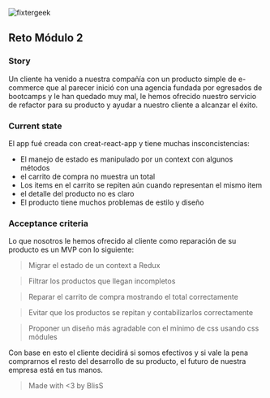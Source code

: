 ![fixtergeek](https://fixter.camp/static/media/geek_completo.7e1e87a7.png)
## Reto Módulo 2

### Story
Un cliente ha venido a nuestra compañía con un producto simple de e-commerce que al parecer inició con una agencia fundada por egresados de bootcamps y le han quedado muy mal, le hemos ofrecido nuestro servicio de refactor para su producto y ayudar a nuestro cliente a alcanzar el éxito.

### Current state
El app fué creada con creat-react-app y tiene muchas insconcistencias:

*   El manejo de estado es manipulado por un context con algunos métodos
* el carrito de compra no muestra un total
* Los items en el carrito se repiten aún cuando representan el mismo item
* el detalle del producto no es claro
* El producto tiene muchos problemas de estilo y diseño

### Acceptance criteria

Lo que nosotros le hemos ofrecido al cliente como reparación de su producto es un MVP con lo siguiente:

> Migrar el estado de un context a Redux

> Filtrar los productos que llegan incompletos

> Reparar el carrito de compra mostrando el total correctamente

> Evitar que los productos se repitan y contabilizarlos correctamente

> Proponer un diseño más agradable con el mínimo de css usando css  módules

Con base en esto el cliente decidirá si somos efectivos y si vale la pena comprarnos el resto del desarrollo de su producto, el futuro de nuestra empresa está en tus manos.

> Made with <3 by BlisS